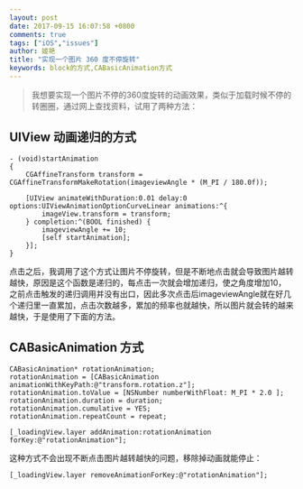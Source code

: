 ```yaml
---
layout: post
date: 2017-09-15 16:07:58 +0800
comments: true
tags: ["iOS","issues"]
author: 姬艳
title: "实现一个图片 360 度不停旋转"
keywords: block的方式,CABasicAnimation方式
---
```


> 我想要实现一个图片不停的360度旋转的动画效果，类似于加载时候不停的转圈圈，通过网上查找资料，试用了两种方法：

## UIView 动画递归的方式

```objc
- (void)startAnimation  
{  
    CGAffineTransform transform = CGAffineTransformMakeRotation(imageviewAngle * (M_PI / 180.0f));  
      
    [UIView animateWithDuration:0.01 delay:0 options:UIViewAnimationOptionCurveLinear animations:^{  
        imageView.transform = transform;  
    } completion:^(BOOL finished) {  
        imageviewAngle += 10; 
        [self startAnimation];  
    }];  
} 
```

点击之后，我调用了这个方式让图片不停旋转，但是不断地点击就会导致图片越转越快，原因是这个函数是递归的，每点击一次就会增加递归，使之角度增加10，之前点击触发的递归调用并没有出口，因此多次点击后imageviewAngle就在好几个递归里一直累加，点击次数越多，累加的频率也就越快，所以图片就会转的越来越快，于是使用了下面的方法。

## CABasicAnimation 方式

```objc
CABasicAnimation* rotationAnimation;  
rotationAnimation = [CABasicAnimation animationWithKeyPath:@"transform.rotation.z"];  
rotationAnimation.toValue = [NSNumber numberWithFloat: M_PI * 2.0 ];  
rotationAnimation.duration = duration;  
rotationAnimation.cumulative = YES;  
rotationAnimation.repeatCount = repeat;  
  
[_loadingView.layer addAnimation:rotationAnimation forKey:@"rotationAnimation"]; 
```

这种方式不会出现不断点击图片越转越快的问题，移除掉动画就能停止：

```
[_loadingView.layer removeAnimationForKey:@"rotationAnimation"];
```
